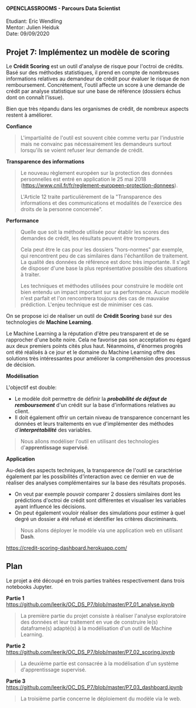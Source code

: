 #### OPENCLASSROOMS - Parcours Data Scientist  
Etudiant: Eric Wendling  
Mentor: Julien Heiduk  
Date: 09/09/2020

## Projet 7: Implémentez un modèle de scoring  

Le **Crédit Scoring** est un outil d'analyse de risque pour l'octroi de crédits. Basé sur des méthodes statistiques, il prend en compte de nombreuses informations relatives au demandeur de crédit pour évaluer le risque de non remboursement. Concrètement, l'outil affecte un score à une demande de crédit par analyse statistique sur une base de référence (dossiers échus dont on connaît l'issue).

Bien que très répandu dans les organismes de crédit, de nombreux aspects restent à améliorer. 

**Confiance**

>L'impartialité de l'outil est souvent citée comme vertu par l'industrie mais ne convainc pas nécessairement les demandeurs surtout lorsqu'ils se voient refuser leur demande de crédit.

**Transparence des informations**

>Le nouveau règlement européen sur la protection des données personnelles est entré en application le 25 mai 2018 (https://www.cnil.fr/fr/reglement-europeen-protection-donnees).
>
>L'Article 12 traite particulièrement de la "Transparence des informations et des communications et modalités de l'exercice des droits de la personne concernée".

**Performance**

>Quelle que soit la méthode utilisée pour établir les scores des demandes de crédit, les résultats peuvent être trompeurs. 
>
>Cela peut être le cas pour les dossiers "hors-normes" par exemple, qui rencontrent peu de cas similaires dans l'échantillon de traitement. La qualité des données de référence est donc très importante. Il s'agit de disposer d'une base la plus représentative possible des situations à traiter.
>
>Les techniques et méthodes utilisées pour construire le modèle ont bien entendu un impact important sur sa performance. Aucun modèle n'est parfait et l'on rencontrera toujours des cas de mauvaise prédiction. L'enjeu technique est de minimiser ces cas.

On se propose ici de réaliser un outil de **Crédit Scoring** basé sur des technologies de **Machine Learning**.

Le Machine Learning a la réputation d'être peu transparent et de se rapprocher d'une boîte noire. Cela ne favorise pas son acceptation eu égard aux deux premiers points cités plus haut. Néanmoins, d'énormes progrès ont été réalisés à ce jour et le domaine du Machine Learning offre des solutions très intéressantes pour améliorer la compréhension des processus de décision.

**Modélisation**

L'objectif est double:

+ Le modèle doit permettre de définir la ***probabilité de défaut de remboursement*** d'un crédit sur la base d'informations relatives au client.
+ Il doit également offrir un certain niveau de transparence concernant les données et leurs traitements en vue d'implémenter des méthodes d'***interprétabilité*** des variables.

>Nous allons modéliser l'outil en utilisant des technologies d'**apprentissage supervisé**.

**Application**

Au-delà des aspects techniques, la transparence de l'outil se caractérise également par les possibilités d'interaction avec ce dernier en vue de réaliser des analyses complémentaires sur la base des résultats proposés.

+ On veut par exemple pouvoir comparer 2 dossiers similaires dont les prédictions d'octroi de crédit sont différentes et visualiser les variables ayant influencé les décisions.
+ On peut également vouloir réaliser des simulations pour estimer à quel degré un dossier a été refusé et identifier les critères discriminants.

>Nous allons déployer le modèle via une application web en utilisant **Dash**.

https://credit-scoring-dashboard.herokuapp.com/

## Plan

Le projet a été découpé en trois parties traitées respectivement dans trois notebooks Jupyter.

**Partie 1**  
https://github.com/leerik/OC_DS_P7/blob/master/P7_01_analyse.ipynb
>La première partie du projet consiste à réaliser l'analyse exploratoire des données et leur traitement en vue de construire le(s) dataframe(s) adapté(s) à la modélisation d'un outil de Machine Learning.

**Partie 2**  
https://github.com/leerik/OC_DS_P7/blob/master/P7_02_scoring.ipynb

>La deuxième partie est consacrée à la modélisation d'un système d'apprentissage supervisé.

**Partie 3**  
https://github.com/leerik/OC_DS_P7/blob/master/P7_03_dashboard.ipynb
>La troisième partie concerne le déploiement du modèle via le web.
